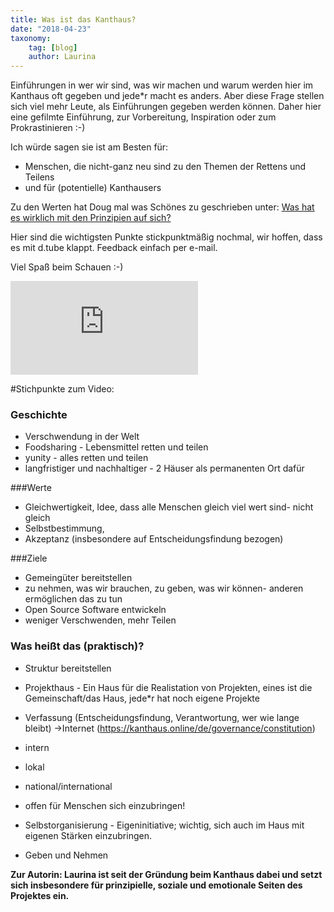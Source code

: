 ```yaml
---
title: Was ist das Kanthaus?
date: "2018-04-23"
taxonomy:
    tag: [blog]
    author: Laurina
---
```


Einführungen in wer wir sind, was wir machen und warum werden hier im Kanthaus oft gegeben und jede*r macht es anders. Aber diese Frage stellen sich viel mehr Leute, als Einführungen gegeben werden können. Daher hier eine gefilmte Einführung, zur Vorbereitung, Inspiration oder zum Prokrastinieren :-)

Ich würde sagen sie ist am Besten für:
- Menschen, die nicht-ganz neu sind zu den Themen der Rettens und Teilens
- und für (potentielle) Kanthausers

Zu den Werten hat Doug mal was Schönes zu geschrieben unter: [Was hat es wirklich mit den Prinzipien auf sich?](/governance/governancefaq)

Hier sind die wichtigsten Punkte stickpunktmäßig nochmal, wir hoffen, dass es mit d.tube klappt. Feedback einfach per e-mail.

Viel Spaß beim Schauen :-)

<div class="grav-youtube">
    <iframe src="https://emb.d.tube/#!/kanthaus/ibv3q9vr" frameborder="0" allowfullscreen></iframe>
</div>

#Stichpunkte zum Video:

### Geschichte
- Verschwendung in der Welt
- Foodsharing - Lebensmittel retten und teilen
- yunity - alles retten und teilen
- langfristiger und nachhaltiger - 2 Häuser als permanenten Ort dafür

###Werte
- Gleichwertigkeit, Idee, dass alle Menschen gleich viel wert sind- nicht gleich
- Selbstbestimmung,
- Akzeptanz (insbesondere auf Entscheidungsfindung bezogen)

###Ziele
- Gemeingüter bereitstellen
- zu nehmen, was wir brauchen, zu geben, was wir können- anderen ermöglichen das zu tun
- Open Source Software entwickeln
- weniger Verschwenden, mehr Teilen

### Was heißt das (praktisch)?
- Struktur bereitstellen
- Projekthaus - Ein Haus für die Realistation von Projekten, eines ist die Gemeinschaft/das Haus, jede*r hat noch eigene Projekte
- Verfassung (Entscheidungsfindung, Verantwortung, wer wie lange bleibt)
  ->Internet (https://kanthaus.online/de/governance/constitution)
- intern
- lokal
- national/international

- offen für Menschen sich einzubringen!
-  Selbstorganisierung - Eigeninitiative; wichtig, sich auch im Haus mit eigenen Stärken einzubringen.
 - Geben und Nehmen

**Zur Autorin: Laurina ist seit der Gründung beim Kanthaus dabei und setzt sich insbesondere für prinzipielle, soziale und emotionale Seiten des Projektes ein.**

